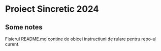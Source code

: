 # Proiect Sincretic 2024

## Some notes
Fisierul README.md contine de obicei instructiuni de rulare pentru repo-ul curent.